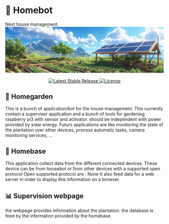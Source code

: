 :postal_horn: Homebot
========
Next house management.
![Image](Documentation/Images/header.png "header")
<div align="center">
    <a href="https://github.com/Dalmais/Housebot/releases">
      <img src="https://img.shields.io/github/release/Dalmais/Housebot.svg" alt="Latest Stable Release" />
    </a>
    <a href="https://github.com/Dalmais/Housebot/blob/master/LICENSE">
      <img src="https://img.shields.io/github/license/Dalmais/Housebot.svg" alt="License" />
    </a>
  </p>
</div>

## :seedling:  Homegarden
This is a bunch of application/bot for the house management.
This currently contain a superviser application and a bunch of tools for gardening
raspberry pi3 with sensor and activator. should be independent with power provided by solar energy.
Futurs applications are like monitoring the state of the plantation over other devices, process automatic tasks, camera monitoring services, ...

## :satellite: Homebase
This application collect data from the different connected devices. 
These device can be from housebot or from other devices with a supported open protocol
Open supported protocol are : None
It also feed data for a web server in order to display this information on a browser.

## :bar_chart: Supervision webpage
the webpage provides information about the plantation. the database is feed by the information provided by the homebase.

